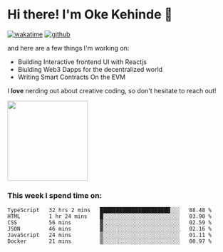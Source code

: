 # Hi there! I'm Oke Kehinde :cowboy_hat_face:

[![wakatime](https://wakatime.com/badge/user/5f3f42a0-7b4f-4c4b-b2da-012c5ac2fa62.svg)](https://wakatime.com/@5f3f42a0-7b4f-4c4b-b2da-012c5ac2fa62)
[![github](https://img.shields.io/github/followers/okeken?logo=github&style=plastic)](https://github.com/okeken?tab=followers)

and here are a few things I'm working on:

- Building Interactive frontend UI with Reactjs
- Biulding Web3 Dapps for the decentralized world
- Writing Smart Contracts On the EVM

I **love** nerding out about creative coding, so don't hesitate to reach out!


<img height="180em" src="https://github-readme-stats.vercel.app/api?username=okeken&show_icons=true&hide_border=true&&count_private=true&include_all_commits=true" />

### This week I spend time on:

<!--START_SECTION:waka-->

```text
TypeScript   32 hrs 2 mins   ██████████████████████░░░   88.48 %
HTML         1 hr 24 mins    █░░░░░░░░░░░░░░░░░░░░░░░░   03.90 %
CSS          56 mins         ▓░░░░░░░░░░░░░░░░░░░░░░░░   02.59 %
JSON         46 mins         ▓░░░░░░░░░░░░░░░░░░░░░░░░   02.16 %
JavaScript   24 mins         ▒░░░░░░░░░░░░░░░░░░░░░░░░   01.11 %
Docker       21 mins         ▒░░░░░░░░░░░░░░░░░░░░░░░░   00.97 %
```

<!--END_SECTION:waka-->
